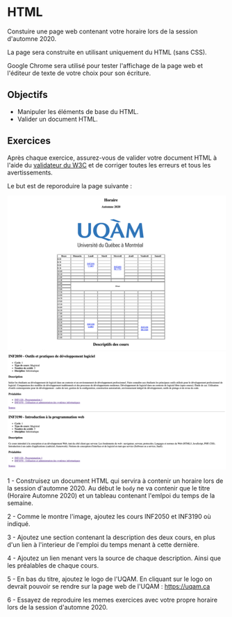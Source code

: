 # HTML

Constuire une page web contenant votre horaire lors de la session d'automne 2020.

La page sera construite en utilisant uniquement du HTML (sans CSS).

Google Chrome sera utilisé pour tester l'affichage de la page web et l'éditeur de texte de votre choix pour son écriture.

## Objectifs 

- Manipuler les éléments de base du HTML.
- Valider un document HTML.

## Exercices

Après chaque exercice, assurez-vous de valider votre document HTML à l'aide du [validateur du W3C](https://validator.w3.org/#validate_by_input) et de corriger toutes les erreurs et tous les avertissements.

Le but est de reporoduire la page suivante :

![](./img/Partie1.png)
![](./img/Partie2.png)

1 - Construisez un document HTML qui servira à contenir un horaire lors de la session d'automne 2020.
Au début le `body` ne va contenir que le titre (Horaire Automne 2020) et un tableau contenant l'emlpoi du temps de la semaine.

2 - Comme le montre l'image, ajoutez les cours INF2050 et INF3190 où indiqué.

3 - Ajoutez une section contenant la description des deux cours, en plus d'un lien à l'interieur de l'emploi du temps menant à cette dernière.

4 - Ajoutez un lien menant vers la source de chaque description. Ainsi que les préalables de chaque cours.

5 - En bas du titre, ajoutez le logo de l'UQAM.
En cliquant sur le logo on devrait pouvoir se rendre sur la page web de l'UQAM : https://uqam.ca

6 - Essayez de reproduire les memes exercices avec votre propre horaire lors de la session d'automne 2020.
